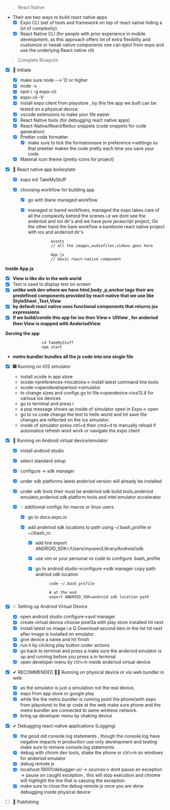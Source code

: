 > React Native

- Their are two ways to build react native apps
  - [x] Expo CLI (set of tools and framework on top of react native hiding a lot of complexity)
  - [x] React Native CLI (for people with prior experience in mobile development, as this approach offers lot of extra flexibilty and customize or tweak native components one can eject from expo and use the underlying React native cli)

> Complete Blueprint

- [x] 🎢 Initiate

  - [x] make sure node --v 12 or higher
  - [x] node -v
  - [x] npm i -g expo-cli
  - [x] expo-cli -V
  - [x] install expo client from playstore , by this the app we built can be tested on a physical device.
  - [x] vscode extensions to make your life easier
  - [x] React Native tools (for debugging react native apps)
  - [x] React-Native/React/Redux snippets (code snippets for code generation)
  - [x] Prettier code formatter
    - [x] make sure to tick the formatonsave in preference->settings so that preetier makes the code pretty each time you save your code.
  - [x] Material icon theme (pretty icons for project)

- [x] 🎪 React native app boilerplate

  - [x] expo init TakeMyStuff
  - [x] choosing workflow for building app

    - [x] go with blank managed workflow
    - [x] managed or bared workflows, managed the expo takes care of all the complexity behind the scenes i.e we dont see the anderiod and ios dir's and we have pure javascript project, On the other hand the bare workflow a barebone react native project with ios and anderiod dir's

                    assets
                    // all the images,audiofiles,videos goes here

                    App.js
                    // basic react-native component

**Inside App.js**

- [x] **View is like div in the web world**
- [x] Text is used to display text on screen
- [x] **unlike web dev where we have html,body ,p,anchor tags their are predefined components provided by react-native that we use like StyleSheet ,Text,View**
- [x] **by default react native uses functional components that returns jsx expressions**
- [x] **If we build/comile this app for ios then View-> UIView , for anderiod then View is mapped with AnderiodView**

**Serving the app**

                    cd TakeMyStuff
                    npm start

- **metro bundler bundles all the js code into one single file**

- [x] 🎆 Running on IOS simulator

  - install xcode in app store
  - xcode->preferences->locations-> install latest command line tools
  - xcode->opendevelopertool->simulator
  - to change sizes and configs go to file->opendevice->ios13.4 for various ios devices
  - go to terminal and press i
  - a pop message shows up inside of simulator open in Expo-> open
  - go to vs code change the text to hello world and hit save the changes are reflected on the ios simulator.
  - inside of simulator press ctrl+d then cmd+d to manually reload if automatice refresh wont work or navigate the expo client

- [x] 🎇 Running on Android virtual device/emulator

  - [x] install android studio
  - [x] select standard setup
  - [x] configure -> sdk manager
  - [x] under sdk platforms latest anderiod version will already be installed
  - [x] under sdk tools their must be anderiod sdk build tools,anderiod emulator,anderiod sdk platform tools and intel emulator accelerator

  - [x] 💡 additional configs for macos or linux users

    - [x] go to docs.expo.io
    - [x] add anderiod sdk locations to path using ~/.bash_profile or ~//bash_rc

      - [x] add line export ANDROID_SDK=/Users/myuser/Library/Android/sdk
      - [x] use vim or your personal vs code to configure .bash_profile
      - [x] go to android studio->configure->sdk manager copy path andriod sdk location

                  code ~/.bash_profile

                  # at the end
                  export ANDROID_SDK=android sdk location path

- [x] ✨ Setting up Andriod Virtual Device

  - [x] open android studio configure->avd manager
  - [x] create virtual device choose pixel3a with play store installed hit next
  - [x] install latest os image i.e Q Download second item in the list hit next after image is installed on emulator.
  - [x] give device a name and hit finish
  - [x] run it by clicking play button under actions
  - [x] go back to terminal and press a make sure the anderiod emulator is up and running before you press a in terminal
  - [x] open developer menu by ctrl+m inside anderiod virtual device

- [x] ✔ RECOMMENDED 🐱‍🚀 Running on physical device or via web bundler in web

  - [x] as the simulator is just a simulation not the real device.
  - [x] expo from app store or google play
  - [x] while the the metro bundler is running point the phone(with expo from playstore) to the qr code at the web make sure phone and the metro bundler are connected to same wireless network.
  - [x] bring up developer menu by shaking device

- [x] ✔ Debugging react-native applications (Logging)

  - [x] the good old console.log statements , though the console.log have negative impacts in production use only development and testing make sure to remove console.log statements
  - [x] debug with chrom dev tools, shake the phone or ctrl+m on windows for anderiod emulator
  - [x] debug remote js
  - [x] localhost:19001/debugger-ui/ -> sources-> dont pause an exception -> pause on caught exception , this will stop execution and chrome will highlight the line that is casuing the exception.
  - [x] make sure to close the debug remote js once you are done debugging inside physical device

- [ ] 🙌 Publishing

